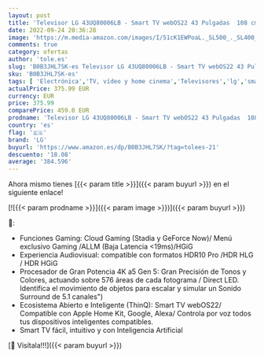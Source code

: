```yaml
---
layout: post
title: 'Televisor LG 43UQ80006LB - Smart TV webOS22 43 Pulgadas  108 cm  4K UHD  Procesador de Gran Potencia 4K a5 Gen 5  Compatible con formatos HDR 10  HLG y HGiG'
date: 2022-09-24 20:36:28
image: 'https://m.media-amazon.com/images/I/51cK1EWPoaL._SL500_._SL400_.jpg'
comments: true
category: ofertas
author: 'tole.es'
slug: 'B0B3JHL7SK-es Televisor LG 43UQ80006LB - Smart TV webOS22 43 Pulgadas...'
sku: 'B0B3JHL7SK-es'
tags: [ 'Electrónica','TV, vídeo y home cinema','Televisores','lg','smart','televisor','tv','🇪🇸', ]
actualPrice: 375.99 EUR
currency: EUR
price: 375.99
comparePrice: 459.0 EUR
prodname: 'Televisor LG 43UQ80006LB - Smart TV webOS22 43 Pulgadas  108 cm  4K UHD  Procesador de Gran Potencia 4K a5 Gen 5  Compatible con formatos HDR 10  HLG y HGiG'
country: 'es'
flag: '🇪🇸'
brand: 'LG'
buyurl: 'https://www.amazon.es/dp/B0B3JHL7SK/?tag=tolees-21'
descuento: '18.08'
average: '384.596'
---
```


Ahora mismo tienes [{{< param title >}}]({{< param buyurl >}}) en el siguiente enlace!

[![{{< param prodname >}}]({{< param image >}})]({{< param buyurl >}})

🔎:

- Funciones Gaming: Cloud Gaming (Stadia y GeForce Now)/ Menú exclusivo Gaming /ALLM (Baja Latencia <19ms)/HGiG
- Experiencia Audiovisual: compatible con formatos HDR10 Pro /HDR HLG / HDR HGiG
- Procesador de Gran Potencia 4K a5 Gen 5: Gran Precisión de Tonos y Colores, actuando sobre 576 áreas de cada fotograma / Direct LED. Identifica el movimiento de objetos para escalar y simular un Sonido Surround de 5.1 canales")
- Ecosistema Abierto e Inteligente (ThinQ): Smart TV webOS22/ Compatible con Apple Home Kit, Google, Alexa/ Controla por voz todos tus dispositivos inteligentes compatibles.
- Smart TV fácil, intuitivo y con Inteligencia Artificial

[🛒 Visítala!!!]({{< param buyurl >}})
